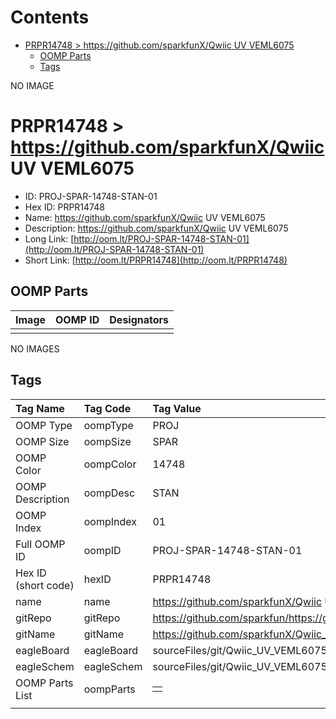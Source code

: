



Contents
========

* [PRPR14748 > https://github.com/sparkfunX/Qwiic UV VEML6075](#prpr14748--httpsgithubcomsparkfunxqwiic-uv-veml6075)
	* [OOMP Parts](#oomp-parts)
	* [Tags](#tags)
  
NO IMAGE  
# PRPR14748 > https://github.com/sparkfunX/Qwiic UV VEML6075

- ID: PROJ-SPAR-14748-STAN-01
- Hex ID: PRPR14748
- Name: https://github.com/sparkfunX/Qwiic UV VEML6075
- Description: https://github.com/sparkfunX/Qwiic UV VEML6075
- Long Link: [http://oom.lt/PROJ-SPAR-14748-STAN-01](http://oom.lt/PROJ-SPAR-14748-STAN-01)
- Short Link: [http://oom.lt/PRPR14748](http://oom.lt/PRPR14748)

## OOMP Parts
  

|Image|OOMP ID|Designators|
| :--- | :--- | :--- |
||||
  
NO IMAGES  
## Tags
  

|Tag Name|Tag Code|Tag Value|
| :--- | :--- | :--- |
|OOMP Type|oompType|PROJ|
|OOMP Size|oompSize|SPAR|
|OOMP Color|oompColor|14748|
|OOMP Description|oompDesc|STAN|
|OOMP Index|oompIndex|01|
|Full OOMP ID|oompID|PROJ-SPAR-14748-STAN-01|
|Hex ID (short code)|hexID|PRPR14748|
|name|name|https://github.com/sparkfunX/Qwiic UV VEML6075|
|gitRepo|gitRepo|https://github.com/sparkfun/https://github.com/sparkfunX/Qwiic_UV_VEML6075|
|gitName|gitName|https://github.com/sparkfunX/Qwiic_UV_VEML6075|
|eagleBoard|eagleBoard|sourceFiles/git/Qwiic_UV_VEML6075/Hardware/Qwiic_UV_Sensor_VEML6075.brd|
|eagleSchem|eagleSchem|sourceFiles/git/Qwiic_UV_VEML6075/Hardware/Qwiic_UV_Sensor_VEML6075.sch|
|OOMP Parts List|oompParts|<table><tr><td></td></tr></table>|
||||
